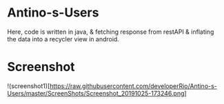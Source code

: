 # Antino-s-Users

Here, code is written in java, & fetching response from restAPI & inflating the data into a recycler view in android.

# Screenshot

!(screenshot1)[https://raw.githubusercontent.com/developerRio/Antino-s-Users/master/ScreenShots/Screenshot_20191025-173246.png]
